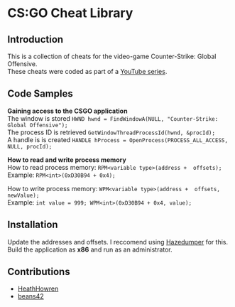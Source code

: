 # CS:GO Cheat Library

## Introduction

This is a collection of cheats for the video-game Counter-Strike: Global Offensive.<br />
These cheats were coded as part of a [YouTube series](https://www.youtube.com/watch?v=1y63M4BvG9A&list=PLzBukBmD3GxuBpWT7xV-pCN-Uu7WwtK7O).

## Code Samples

**Gaining access to the CSGO application**<br />
The window is stored ```HWND hwnd = FindWindowA(NULL, "Counter-Strike: Global Offensive");```<br />
The process ID is retrieved ```GetWindowThreadProcessId(hwnd, &procId);```<br />
A handle is is created  ```HANDLE hProcess = OpenProcess(PROCESS_ALL_ACCESS, NULL, procId);```

**How to read and write process memory** <br />
How to read process memory: ```RPM<variable type>(address +  offsets);``` <br />
Example: ```RPM<int>(0xD30B94 + 0x4);``` <br />

How to write process memory: ```WPM<variable type>(address +  offsets, newValue);``` <br />
Example: ```int value = 999; WPM<int>(0xD30B94 + 0x4, value);```

## Installation
Update the addresses and offsets. I reccomend using [Hazedumper](https://github.com/frk1/hazedumper) for this. <br />
Build the application as **x86** and run as an administrator.


## Contributions
* [HeathHowren](https://github.com/HeathHowren)
* [beans42](https://github.com/beans42)
